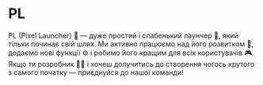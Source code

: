 # PL
PL (Pixel Launcher) 🚀 — дуже простий і слабенький лаунчер 🐣, який тільки починає свій шлях. Ми активно працюємо над його розвитком 💪, додаємо нові функції ⚙️ і робимо його кращим для всіх користувачів 🎮. Якщо ти розробник 👨‍💻 і хочеш долучитись до створення чогось крутого з самого початку — приєднуйся до нашої команди! 
